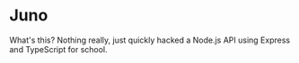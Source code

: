 # Juno

What's this? Nothing really, just quickly hacked a Node.js API using Express and TypeScript for school.
